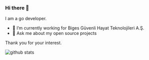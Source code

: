 ### Hi there 👋

I am a go developer.

- 🔭 I’m currently working for Biges Güvenli Hayat Teknolojileri A.Ş.
- 💬 Ask me about my open source projects

Thank you for your interest.

![github stats](https://github-readme-stats.vercel.app/api?username=ermanimer&line_height=40&count_commits=true&count_private=true&show_icons=true)
